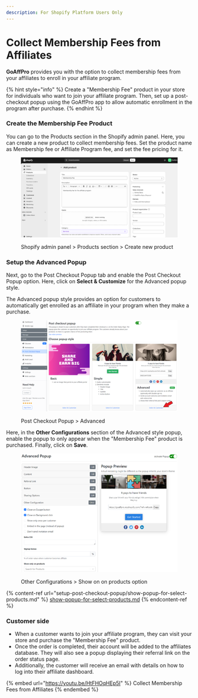 ```yaml
---
description: For Shopify Platform Users Only
---
```


# Collect Membership Fees from Affiliates

**GoAffPro** provides you with the option to collect membership fees from your affiliates to enroll in your affiliate program.

{% hint style="info" %}
Create a "Membership Fee" product in your store for individuals who want to join your affiliate program. Then, set up a post-checkout popup using the GoAffPro app to allow automatic enrollment in the program after purchase.
{% endhint %}

### Create the Membership Fee Product

You can go to the Products section in the Shopify admin panel. Here, you can create a new product to collect membership fees. Set the product name as Membership fee or Affiliate Program fee, and set the fee pricing for it.&#x20;

<figure><img src="../.gitbook/assets/image (3633).png" alt=""><figcaption><p>Shopify admin panel > Products section > Create new product</p></figcaption></figure>

### Setup the Advanced Popup

Next, go to the Post Checkout Popup tab and enable the Post Checkout Popup option. Here, click on **Select & Customize** for the Advanced popup style.&#x20;

The Advanced popup style provides an option for customers to automatically get enrolled as an affiliate in your program when they make a purchase.&#x20;

<figure><img src="../.gitbook/assets/Screenshot 2024-03-25 1743247.png" alt=""><figcaption><p>Post Checkout Popup > Advanced</p></figcaption></figure>

Here, in the **Other Configurations** section of the Advanced style popup, enable the popup to only appear when the "Membership Fee" product is purchased. Finally, click on **Save**.

<figure><img src="../.gitbook/assets/image (3634).png" alt=""><figcaption><p>Other Configurations > Show on on products option</p></figcaption></figure>

{% content-ref url="setup-post-checkout-popup/show-popup-for-select-products.md" %}
[show-popup-for-select-products.md](setup-post-checkout-popup/show-popup-for-select-products.md)
{% endcontent-ref %}

### Customer side

* When a customer wants to join your affiliate program, they can visit your store and purchase the "Membership Fee" product.
* Once the order is completed, their account will be added to the affiliates database. They will also see a popup displaying their referral link on the order status page.
* Additionally, the customer will receive an email with details on how to log into their affiliate dashboard.

{% embed url="https://youtu.be/HtFHOqHEp5I" %}
Collect Membership Fees from Affiliates
{% endembed %}

